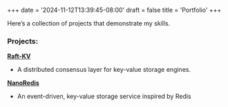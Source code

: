 +++
date = '2024-11-12T13:39:45-08:00'
draft = false
title = 'Portfolio'
+++

Here’s a collection of projects that demonstrate my skills.

### Projects:
**[Raft-KV](/portfolio/raft-kv/)**   
- A distributed consensus layer for key-value storage engines.

**[NanoRedis](/portfolio/nano-redis/)**
- An event-driven, key-value storage service inspired by Redis
